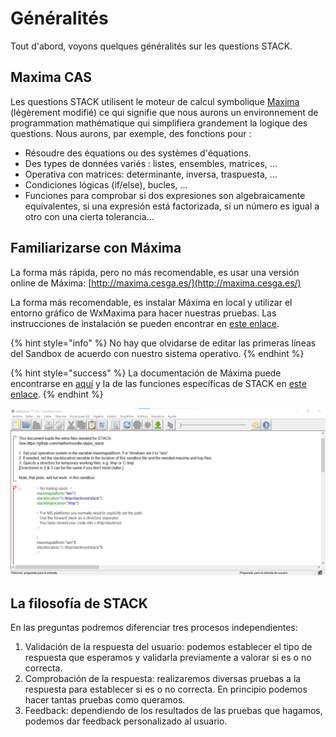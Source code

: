 # Généralités

Tout d'abord, voyons quelques généralités sur les questions STACK.

## Maxima CAS

Les questions STACK utilisent le moteur de calcul symbolique [Maxima](https://maxima.sourceforge.io/) (légèrement modifié) ce qui signifie que nous aurons un environnement de programmation mathématique qui simplifiera grandement la logique des questions. Nous aurons, par exemple, des fonctions pour :

* Résoudre des équations ou des systèmes d'équations.
* Des types de données variés : listes, ensembles, matrices, ...
* Operativa con matrices: determinante, inversa, traspuesta, ...
* Condiciones lógicas (if/else), bucles, ...
* Funciones para comprobar si dos expresiones son algebraicamente equivalentes, si una expresión está factorizada, si un número es igual a otro con una cierta tolerancia...

## Familiarizarse con Máxima

La forma más rápida, pero no más recomendable, es usar una versión online de Máxima: [http://maxima.cesga.es/](http://maxima.cesga.es/)

La forma más recomendable, es instalar Máxima en local y utilizar el entorno gráfico de WxMaxima para hacer nuestras pruebas. Las instrucciones de instalación se pueden encontrar en [este enlace](https://github.com/maths/moodle-qtype\_stack/blob/master/doc/en/CAS/STACK-Maxima\_sandbox.md).

{% hint style="info" %}
No hay que olvidarse de editar las primeras líneas del Sandbox de acuerdo con nuestro sistema operativo.
{% endhint %}

{% hint style="success" %}
La documentación de Máxima puede encontrarse en [aquí](https://maxima.sourceforge.io/docs/manual/es/maxima.html) y la de las funciones específicas de STACK en [este enlace](https://github.com/maths/moodle-qtype\_stack/blob/master/doc/en/CAS/index.md).
{% endhint %}

![WxMaxima instalado en local](<../.gitbook/assets/image (16).png>)

## La filosofía de STACK

En las preguntas podremos diferenciar tres procesos independientes:

1. Validación de la respuesta del usuario: podemos establecer el tipo de respuesta que esperamos y validarla previamente a valorar si es o no correcta.
2. Comprobación de la respuesta: realizaremos diversas pruebas a la respuesta para establecer si es o no correcta. En principio podemos hacer tantas pruebas como queramos.
3. Feedback: dependiendo de los resultados de las pruebas que hagamos, podemos dar feedback personalizado al usuario.
